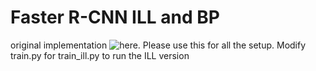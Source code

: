 # Faster R-CNN ILL and BP

original implementation ![here](https://github.com/chenyuntc/simple-faster-rcnn-pytorch). Please use this for all the setup. Modify train.py for train_ill.py to run the ILL version
